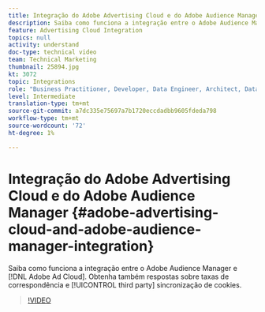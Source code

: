 ```yaml
---
title: Integração do Adobe Advertising Cloud e do Adobe Audience Manager
description: Saiba como funciona a integração entre o Adobe Audience Manager e a Adobe Ad Cloud. Obtenha também respostas sobre taxas de correspondência e sincronização de cookies de terceiros.
feature: Advertising Cloud Integration
topics: null
activity: understand
doc-type: technical video
team: Technical Marketing
thumbnail: 25894.jpg
kt: 3072
topic: Integrations
role: "Business Practitioner, Developer, Data Engineer, Architect, Data Architect, Administrator, Leader"
level: Intermediate
translation-type: tm+mt
source-git-commit: a7dc335e75697a7b1720eccdadbb9605fdeda798
workflow-type: tm+mt
source-wordcount: '72'
ht-degree: 1%

---
```



# Integração do Adobe Advertising Cloud e do Adobe Audience Manager {#adobe-advertising-cloud-and-adobe-audience-manager-integration}

Saiba como funciona a integração entre o Adobe Audience Manager e [!DNL Adobe Ad Cloud]. Obtenha também respostas sobre taxas de correspondência e [!UICONTROL third party] sincronização de cookies.

>[!VIDEO](https://video.tv.adobe.com/v/25894/?quality=12)